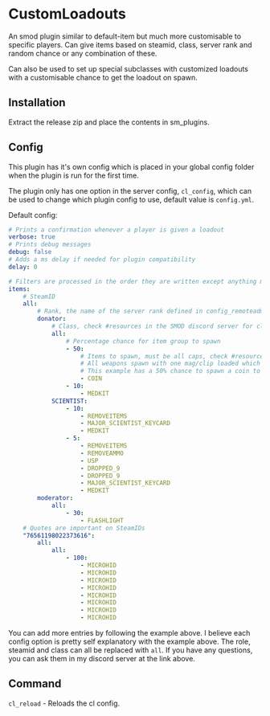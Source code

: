 # CustomLoadouts
An smod plugin similar to default-item but much more customisable to specific players. Can give items based on steamid, class, server rank and random chance or any combination of these.

Can also be used to set up special subclasses with customized loadouts with a customisable chance to get the loadout on spawn.

## Installation

Extract the release zip and place the contents in sm_plugins.

## Config

This plugin has it's own config which is placed in your global config folder when the plugin is run for the first time.

The plugin only has one option in the server config, `cl_config`, which can be used to change which plugin config to use, default value is `config.yml`.

Default config:
```yaml
# Prints a confirmation whenever a player is given a loadout
verbose: true
# Prints debug messages
debug: false
# Adds a ms delay if needed for plugin compatibility
delay: 0

# Filters are processed in the order they are written except anything marked as "all" is always processed before all other entries
items:
    # SteamID
    all:
        # Rank, the name of the server rank defined in config_remoteadmin.txt. Set to none for only players without a rank.
        donator:
            # Class, check #resources in the SMOD discord server for class names
            all:
                # Percentage chance for item group to spawn
                - 50:
                    # Items to spawn, must be all caps, check #resources in the SMOD discord server for item names. You can start with REMOVEITEMS and REMOVEAMMO to delete the existing items/ammo.
                    # All weapons spawn with one mag/clip loaded which cannot be removed, giving ammo adds the ammo directly to the player instead of spawning it as an item in their inventory.
                    # This example has a 50% chance to spawn a coin to all players with the rank donator
                    - COIN
                - 10:
                    - MEDKIT
            SCIENTIST:
                - 10:
                    - REMOVEITEMS
                    - MAJOR_SCIENTIST_KEYCARD
                    - MEDKIT
                - 5:
                    - REMOVEITEMS
                    - REMOVEAMMO
                    - USP
                    - DROPPED_9
                    - DROPPED_9
                    - MAJOR_SCIENTIST_KEYCARD
                    - MEDKIT
        moderator:
            all:
                - 30:
                    - FLASHLIGHT
    # Quotes are important on SteamIDs
    "76561198022373616":
        all:
            all:
                - 100:
                    - MICROHID
                    - MICROHID
                    - MICROHID
                    - MICROHID
                    - MICROHID
                    - MICROHID
                    - MICROHID
                    - MICROHID
```

You can add more entries by following the example above. I believe each config option is pretty self explanatory with the example above. The role, steamid and class can all be replaced with `all`. If you have any questions, you can ask them in my discord server at the link above.

## Command

`cl_reload` - Reloads the cl config.
